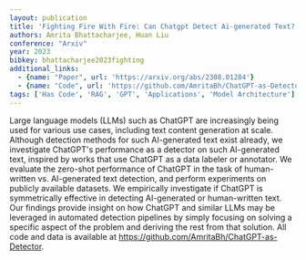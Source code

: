 ```yaml
---
layout: publication
title: 'Fighting Fire With Fire: Can Chatgpt Detect Ai-generated Text?'
authors: Amrita Bhattacharjee, Huan Liu
conference: "Arxiv"
year: 2023
bibkey: bhattacharjee2023fighting
additional_links:
  - {name: "Paper", url: 'https://arxiv.org/abs/2308.01284'}
  - {name: "Code", url: 'https://github.com/AmritaBh/ChatGPT-as-Detector'}
tags: ['Has Code', 'RAG', 'GPT', 'Applications', 'Model Architecture']
---
```

Large language models (LLMs) such as ChatGPT are increasingly being used for
various use cases, including text content generation at scale. Although
detection methods for such AI-generated text exist already, we investigate
ChatGPT's performance as a detector on such AI-generated text, inspired by
works that use ChatGPT as a data labeler or annotator. We evaluate the
zero-shot performance of ChatGPT in the task of human-written vs. AI-generated
text detection, and perform experiments on publicly available datasets. We
empirically investigate if ChatGPT is symmetrically effective in detecting
AI-generated or human-written text. Our findings provide insight on how ChatGPT
and similar LLMs may be leveraged in automated detection pipelines by simply
focusing on solving a specific aspect of the problem and deriving the rest from
that solution. All code and data is available at
https://github.com/AmritaBh/ChatGPT-as-Detector.
